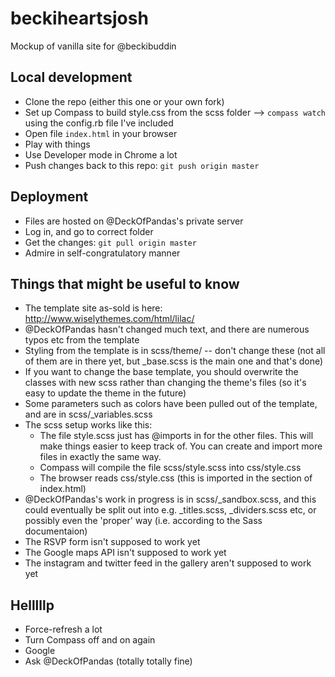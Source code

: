 # beckiheartsjosh
Mockup of vanilla site for @beckibuddin

## Local development
* Clone the repo (either this one or your own fork)
* Set up Compass to build style.css from the scss folder --> `compass watch` using the config.rb file I've included
* Open file `index.html` in your browser  
* Play with things
* Use Developer mode in Chrome a lot
* Push changes back to this repo: `git push origin master`

## Deployment
* Files are hosted on @DeckOfPandas's private server  
* Log in, and go to correct folder  
* Get the changes: `git pull origin master`  
* Admire in self-congratulatory manner

## Things that might be useful to know
* The template site as-sold is here: http://www.wiselythemes.com/html/lilac/
* @DeckOfPandas hasn't changed much text, and there are numerous typos etc from the template
* Styling from the template is in scss/theme/ -- don't change these (not all of them are in there yet, but _base.scss is the main one and that's done)
* If you want to change the base template, you should overwrite the classes with new scss rather than changing the theme's files (so it's easy to update the theme in the future)
* Some parameters such as colors have been pulled out of the template, and are in scss/_variables.scss
* The scss setup works like this:
  * The file style.scss just has @imports in for the other files. This will make things easier to keep track of. You can create and import more files in exactly the same way.
  * Compass will compile the file scss/style.scss into css/style.css
  * The browser reads css/style.css (this is imported in the <head> section of index.html)
* @DeckOfPandas's work in progress is in scss/_sandbox.scss, and this could eventually be split out into e.g. _titles.scss, _dividers.scss etc, or possibly even the 'proper' way (i.e. according to the Sass documentaion)
* The RSVP form isn't supposed to work yet
* The Google maps API isn't supposed to work yet
* The instagram and twitter feed in the gallery aren't supposed to work yet

## Helllllp
* Force-refresh a lot 
* Turn Compass off and on again 
* Google
* Ask @DeckOfPandas (totally totally fine)
